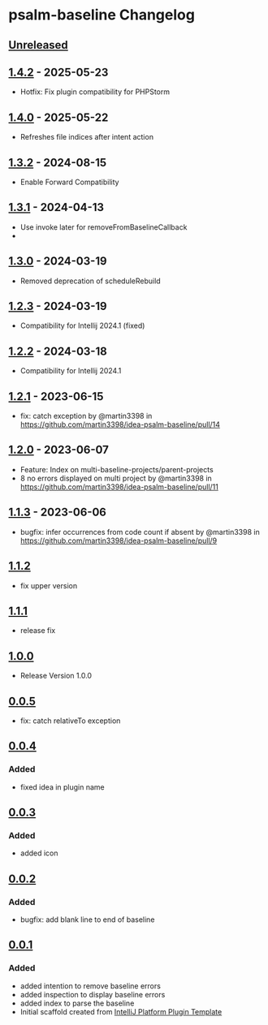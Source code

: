 <!-- Keep a Changelog guide -> https://keepachangelog.com -->

# psalm-baseline Changelog

## [Unreleased]

## [1.4.2] - 2025-05-23

- Hotfix: Fix plugin compatibility for PHPStorm

## [1.4.0] - 2025-05-22

- Refreshes file indices after intent action

## [1.3.2] - 2024-08-15

- Enable Forward Compatibility

## [1.3.1] - 2024-04-13

- Use invoke later for removeFromBaselineCallback
-

## [1.3.0] - 2024-03-19

- Removed deprecation of scheduleRebuild

## [1.2.3] - 2024-03-19

- Compatibility for Intellij 2024.1 (fixed)

## [1.2.2] - 2024-03-18

- Compatibility for Intellij 2024.1

## [1.2.1] - 2023-06-15

- fix: catch exception by @martin3398 in https://github.com/martin3398/idea-psalm-baseline/pull/14

## [1.2.0] - 2023-06-07

- Feature: Index on multi-baseline-projects/parent-projects
- 8 no errors displayed on multi project by @martin3398 in https://github.com/martin3398/idea-psalm-baseline/pull/11

## [1.1.3] - 2023-06-06

- bugfix: infer occurrences from code count if absent by @martin3398 in https://github.com/martin3398/idea-psalm-baseline/pull/9

## [1.1.2]

- fix upper version

## [1.1.1]

- release fix

## [1.0.0]

- Release Version 1.0.0

## [0.0.5]

- fix: catch relativeTo exception

## [0.0.4]

### Added

- fixed idea in plugin name

## [0.0.3]

### Added

- added icon

## [0.0.2]

### Added

- bugfix: add blank line to end of baseline

## [0.0.1]

### Added

- added intention to remove baseline errors
- added inspection to display baseline errors
- added index to parse the baseline
- Initial scaffold created from [IntelliJ Platform Plugin Template](https://github.com/JetBrains/intellij-platform-plugin-template)

[Unreleased]: https://github.com/martin3398/idea-psalm-baseline/compare/v1.4.2...HEAD
[1.4.2]: https://github.com/martin3398/idea-psalm-baseline/compare/v1.4.0...v1.4.2
[1.4.0]: https://github.com/martin3398/idea-psalm-baseline/compare/v1.3.2...v1.4.0
[1.3.2]: https://github.com/martin3398/idea-psalm-baseline/compare/v1.3.1...v1.3.2
[1.3.1]: https://github.com/martin3398/idea-psalm-baseline/compare/v1.3.0...v1.3.1
[1.3.0]: https://github.com/martin3398/idea-psalm-baseline/compare/v1.2.3...v1.3.0
[1.2.3]: https://github.com/martin3398/idea-psalm-baseline/compare/v1.2.2...v1.2.3
[1.2.2]: https://github.com/martin3398/idea-psalm-baseline/compare/v1.2.1...v1.2.2
[1.2.1]: https://github.com/martin3398/idea-psalm-baseline/compare/v1.2.0...v1.2.1
[1.2.0]: https://github.com/martin3398/idea-psalm-baseline/compare/v1.1.3...v1.2.0
[1.1.3]: https://github.com/martin3398/idea-psalm-baseline/compare/v1.1.2...v1.1.3
[1.1.2]: https://github.com/martin3398/idea-psalm-baseline/compare/v1.1.1...v1.1.2
[1.1.1]: https://github.com/martin3398/idea-psalm-baseline/compare/v1.0.0...v1.1.1
[1.0.0]: https://github.com/martin3398/idea-psalm-baseline/compare/v0.0.5...v1.0.0
[0.0.5]: https://github.com/martin3398/idea-psalm-baseline/compare/v0.0.4...v0.0.5
[0.0.4]: https://github.com/martin3398/idea-psalm-baseline/compare/v0.0.3...v0.0.4
[0.0.3]: https://github.com/martin3398/idea-psalm-baseline/compare/v0.0.2...v0.0.3
[0.0.2]: https://github.com/martin3398/idea-psalm-baseline/compare/v0.0.1...v0.0.2
[0.0.1]: https://github.com/martin3398/idea-psalm-baseline/commits/v0.0.1
